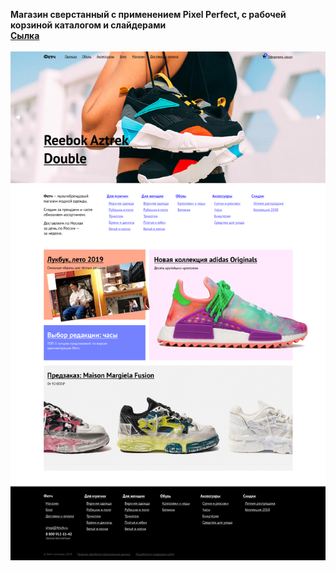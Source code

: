 <b>Магазин сверстанный с применением Pixel Perfect, с рабочей корзиной каталогом и слайдерами</b><br>
<b> [Сылка](https://mak2k2.github.io/front/build/index.html) </b>
<br><br>
![screenshot](https://github.com/Mak2k2/Portfolio/blob/master/magazin/index.png)
